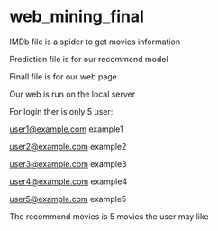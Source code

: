 # web_mining_final
IMDb file is a spider to get movies information

Prediction file is for our recommend model

Finall file is for our web page

Our web is run on the local server

For login ther is only 5 user:

user1@example.com example1

user2@example.com example2

user3@example.com example3

user4@example.com example4

user5@example.com example5

The recommend movies is 5 movies the user may like
